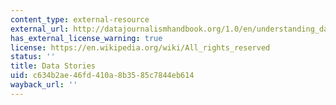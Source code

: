 ```yaml
---
content_type: external-resource
external_url: http://datajournalismhandbook.org/1.0/en/understanding_data_5.html
has_external_license_warning: true
license: https://en.wikipedia.org/wiki/All_rights_reserved
status: ''
title: Data Stories
uid: c634b2ae-46fd-410a-8b35-85c7844eb614
wayback_url: ''
---
```

